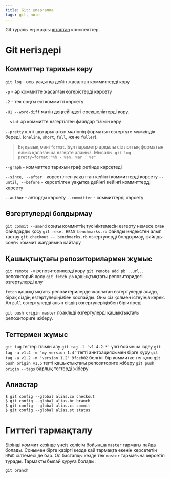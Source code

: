 ```yaml
---
title: Git: шпаргалка
tags: git, note
---
```


Git туралы ең жақсы [кітаптан](http://git-scm.com/book/ru/) конспекттер.

# Git негіздері

## Коммиттер тарихын көру

`git log` - осы уақытқа дейін жасалған коммиттерді көру

`-p` - әр коммитте жасалған өзгерістерді көрсету

`-2` - тек соңғы екі коммитті көрсету

`-U1 --word-diff` мәтін деңгейіндегі ерекшеліктерді көру.

`--stat` әр коммитте өзгертілген файлдар тізімін көру

`--pretty` кілті шығарылатын мәтіннің форматын өзгертуге мүмкіндік береді. 
(`oneline`, `short`, `full`, және `fuller`).

> Ең қызық мәні `format`. Бұл параметр арқылы сіз логтың форматын өзіміз қалағанша өзгерте аламыз. 
> Мысалы: `git log --pretty=format:"%h - %an, %ar : %s"`

`--graph` - коммиттер тарихын граф ретінде көрсетеді

`--since, --after` - көрсетілген уақыттан кейінгі коммиттерді көрсету
`--until, --before` - көрсетілген уақытқа дейінгі кейінгі коммиттерді көрсету

`--author` - авторды көрсету
`--committer` - коммиттерді көрсету


## Өзгертулерді болдырмау

`git commit --amend` соңғы коммиттің түсініктемесін өзгерту немесе оған файлдарды қосу
`git reset HEAD benchmarks.rb` файлды индекстен алып тастау
`git checkout -- benchmarks.rb` өзгертулерді болдырмау, файлды соңғы коммит жағдайына қайтару

## Қашықтықтағы репозиторилармен жұмыс

`git remote -v` репозиторилерді көру
`git remote add pb ..url..` репозиторий қосу
`git fetch pb` қашықтықтағы репозиторидегі өзгертулерді алу

`fetch` қашықтықтағы репозитерилерде жаслаған өзгертулерді алады, бірақ сіздің өзгертулеріңізбен 
қоспайды. Оны сіз қолмен істеуіңіз керек. Ал `pull` өзгертулерді алып сіздің өзгертулеріңізбен 
біріктіреді.

`git push origin master` лоакльді өзгертулерді қашықтықтағы репозиториге жіберу.

## Тегтермен жұмыс

`git tag` тегтер тізімін алу
`git tag -l 'v1.4.2.*'` үлгі бойынша іздеу
`git tag -a v1.4 -m 'my version 1.4'` тегті аннтоациясымен бірге құру
`git tag -a v1.2 -m 'version 1.2' 9fceb02` белгілі бір коммитке тег қою
`git push origin v1.5` тегті қашықтықтағы репозиториге жіберу
`git push origin --tags` барлық тегтерді жіберу

## Алиастар
    
    $ git config --global alias.co checkout
    $ git config --global alias.br branch
    $ git config --global alias.ci commit
    $ git config --global alias.st status


# Гиттегі тармақталу

Бірінші коммит кезінде үнсіз келісім бойынша `master` тармағы пайда болады. Сонымен бірге
қазіргі кезде қай тармақта екенін көрсететін `HEAD` сілтемесі де бар. Ол бастапқы кезде тек 
`master` тармағына көрсетіп тұрады. Тармақты былай құруға болады:

    git branch 

